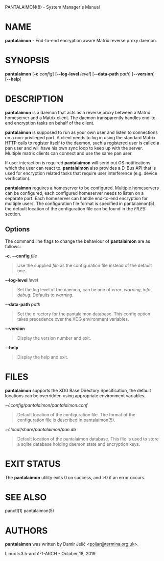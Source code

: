 PANTALAIMON(8) - System Manager's Manual

# NAME

**pantalaimon** - End-to-end encryption aware Matrix reverse proxy daemon.

# SYNOPSIS

**pantalaimon**
\[**-c**&nbsp;*config*]
\[**--log-level**&nbsp;*level*]
\[**--data-path**&nbsp;*path*]
\[**--version**]
\[**--help**]

# DESCRIPTION

**pantalaimon**
is a daemon that acts as a reverse proxy between a Matrix homeserver and a
Matrix client. The daemon transparently handles end-to-end encryption tasks on
behalf of the client.

**pantalaimon**
is supposed to run as your own user and listen to connections on a
non-privileged port. A client needs to log in using the standard Matrix HTTP
calls to register itself to the daemon, such a registered user is called a pan
user and will have his own sync loop to keep up with the server. Multiple matrix
clients can connect and use the same pan user.

If user interaction is required
**pantalaimon**
will send out OS notifications which the user can react to.
**pantalaimon**
also provides a D-Bus API that is used for encryption related tasks that
require user interference (e.g. device verification).

**pantalaimon**
requires a homeserver to be configured. Multiple homeservers can be configured,
each configured homeserver needs to listen on a separate port. Each homeserver
can handle end-to-end encryption for multiple users. The configuration file
format is specified in
pantalaimon(5),
the default location of the configuration file can be found in the
*FILES*
section.

## Options

The command line flags to change the behaviour of
**pantalaimon**
are as follows:

**-c**, **--config** *file*

> Use the supplied
> *file*
> as the configuration file instead of the default one.

**--log-level** *level*

> Set the log level of the daemon, can be one of
> *error*,
> *warning*,
> *info*,
> *debug*.
> Defaults to
> *warning*.

**--data-path** *path*

> Set the directory for the pantalaimon database. This config option takes
> precedence over the XDG environment variables.

**--version**

> Display the version number and exit.

**--help**

> Display the help and exit.

# FILES

**pantalaimon**
supports the XDG Base Directory Specification, the default locations can be
overridden using appropriate environment variables.

*~/.config/pantalaimon/pantalaimon.conf*

> Default location of the configuration file.
> The format of the configuration file is described in
> pantalaimon(5).

*~/.local/share/pantalaimon/pan.db*

> Default location of the pantalaimon database.
> This file is used to store a sqlite database holding daemon state and encryption
> keys.

# EXIT STATUS

The **pantalaimon** utility exits&#160;0 on success, and&#160;&gt;0 if an error occurs.

# SEE ALSO

panctl(1)
pantalaimon(5)

# AUTHORS

**pantalaimon**
was written by
Damir Jeli&#263; &lt;[poljar@termina.org.uk](mailto:poljar@termina.org.uk)&gt;.

Linux 5.3.5-arch1-1-ARCH - October 18, 2019
